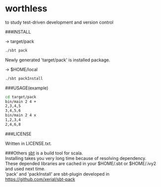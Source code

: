 # worthless
to study test-driven development and version control

###INSTALL

-> target/pack  
```bash
./sbt pack  
```
Newly generated 'target/pack' is installed package.  


-> $HOME/local 
```bash
./sbt packInstall 
```

###USAGE(example)
```bash
cd target/pack
bin/main 2 4 +
2,3,4,5
3,4,5,6
bin/main 2 4 x
1,2,3,4
2,4,6,8
```

###LICENSE

Written in LICENSE.txt.

###Others
[sbt](http://www.scala-sbt.org/) is a build tool for scala.  
Installing takes you very long time because of resolving dependency.  
These depended libraries are cached in your $HOME/.sbt or $HOME/.ivy2 and used next time.  
'pack' and 'packInstall' are sbt-plugin developed in https://github.com/xerial/sbt-pack

